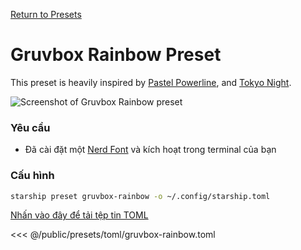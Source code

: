 [Return to Presets](./#gruvbox-rainbow)

# Gruvbox Rainbow Preset

This preset is heavily inspired by [Pastel Powerline](./pastel-powerline.md), and [Tokyo Night](./tokyo-night.md).

![Screenshot of Gruvbox Rainbow preset](/presets/img/gruvbox-rainbow.png)

### Yêu cầu

- Đã cài đặt một [Nerd Font](https://www.nerdfonts.com/) và kích hoạt trong terminal của bạn

### Cấu hình

```sh
starship preset gruvbox-rainbow -o ~/.config/starship.toml
```

[Nhấn vào đây để tải tệp tin TOML](/presets/toml/gruvbox-rainbow.toml)

<<< @/public/presets/toml/gruvbox-rainbow.toml
